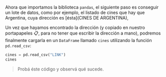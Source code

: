 Ahora que importamos la biblioteca `pandas`, el siguiente paso es conseguir un lote de datos, como por ejemplo, el listado de cines que hay que Argentina, cuya dirección es [ésta](CINES DE ARGENTINA),

Un vez que hayamos encontrado la dirección (y copiado en nuestro portapapeles 📋, para no tener que escribir la dirección a mano), podremos finalmente cargarla en un `DataFrame` llamado `cines` utilizando la función `pd.read_csv`:

```python
cines = pd.read_csv("LINK")
cines
```

> Probá éste código y observá qué sucede.
